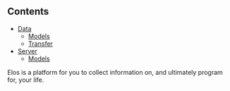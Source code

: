 Contents
--------

- [Data](https://github.com/elos/documentation/tree/master/data)
  - [Models](https://github.com/elos/documentation/tree/master/data/models)
  - [Transfer](https://github.com/elos/documentation/tree/master/data/transfer)
- [Server](https://github.com/elos/documentation/tree/master/server)
  - [Models](https://github.com/elos/documentation/tree/master/server/models)

Elos is a platform for you to collect information on, and ultimately program for, your life.
